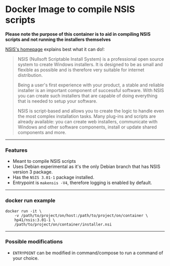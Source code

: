 # Docker Image to compile NSIS scripts

**Please note the purpose of this container is to aid in compiling NSIS scripts and not running the installers themselves**

[NSIS's homepage](http://nsis.sourceforge.net/Main_Page) explains best what it can do!:

> NSIS (Nullsoft Scriptable Install System) is a professional open source system to create Windows installers. It is designed to be as small and flexible as possible and is therefore very suitable for internet distribution.
>
> Being a user's first experience with your product, a stable and reliable installer is an important component of successful software. With NSIS you can create such installers that are capable of doing everything that is needed to setup your software.
>
> NSIS is script-based and allows you to create the logic to handle even the most complex installation tasks. Many plug-ins and scripts are already available: you can create web installers, communicate with Windows and other software components, install or update shared components and more.


---------------

### Features
- Meant to compile NSIS scripts
- Uses Debian experimental as it's the only Debian branch that has NSIS version 3 package.
- Has the `NSIS 3.01-1` package installed.
- Entrypoint is `makensis -V4`, therefore logging is enabled by default.

---------------

### docker run example

```
docker run -it \
    -v /path/to/project/on/host:/path/to/project/on/container \
    hp41/nsis:3.01-1 \
    /path/to/project/on/container/installer.nsi
```

---------------

### Possible modifications

- `ENTRYPOINT` can be modified in command/compose to run a command of your choice.